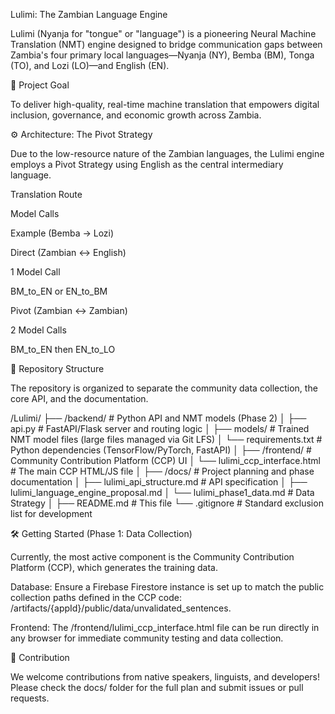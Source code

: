 Lulimi: The Zambian Language Engine

Lulimi (Nyanja for "tongue" or "language") is a pioneering Neural Machine Translation (NMT) engine designed to bridge communication gaps between Zambia's four primary local languages—Nyanja (NY), Bemba (BM), Tonga (TO), and Lozi (LO)—and English (EN).

🎯 Project Goal

To deliver high-quality, real-time machine translation that empowers digital inclusion, governance, and economic growth across Zambia.

⚙️ Architecture: The Pivot Strategy

Due to the low-resource nature of the Zambian languages, the Lulimi engine employs a Pivot Strategy using English as the central intermediary language.

Translation Route

Model Calls

Example (Bemba $\to$ Lozi)

Direct (Zambian $\leftrightarrow$ English)

1 Model Call

BM_to_EN or EN_to_BM

Pivot (Zambian $\leftrightarrow$ Zambian)

2 Model Calls

BM_to_EN then EN_to_LO

🚀 Repository Structure

The repository is organized to separate the community data collection, the core API, and the documentation.

/Lulimi/
├── /backend/                        # Python API and NMT models (Phase 2)
│   ├── api.py                       # FastAPI/Flask server and routing logic
│   ├── models/                      # Trained NMT model files (large files managed via Git LFS)
│   └── requirements.txt             # Python dependencies (TensorFlow/PyTorch, FastAPI)
│
├── /frontend/                       # Community Contribution Platform (CCP) UI
│   └── lulimi_ccp_interface.html    # The main CCP HTML/JS file
│
├── /docs/                           # Project planning and phase documentation
│   ├── lulimi_api_structure.md      # API specification
│   ├── lulimi_language_engine_proposal.md
│   └── lulimi_phase1_data.md        # Data Strategy
│
├── README.md                        # This file
└── .gitignore                       # Standard exclusion list for development


🛠️ Getting Started (Phase 1: Data Collection)

Currently, the most active component is the Community Contribution Platform (CCP), which generates the training data.

Database: Ensure a Firebase Firestore instance is set up to match the public collection paths defined in the CCP code: /artifacts/{appId}/public/data/unvalidated_sentences.

Frontend: The /frontend/lulimi_ccp_interface.html file can be run directly in any browser for immediate community testing and data collection.

📝 Contribution

We welcome contributions from native speakers, linguists, and developers! Please check the docs/ folder for the full plan and submit issues or pull requests.